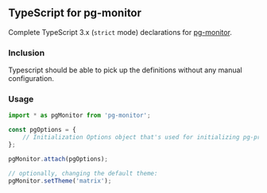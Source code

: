 ## TypeScript for pg-monitor

Complete TypeScript 3.x (`strict` mode) declarations for [pg-monitor].

### Inclusion

Typescript should be able to pick up the definitions without any manual configuration.
 
### Usage

```ts
import * as pgMonitor from 'pg-monitor';

const pgOptions = {
    // Initialization Options object that's used for initializing pg-promise
};

pgMonitor.attach(pgOptions);

// optionally, changing the default theme:
pgMonitor.setTheme('matrix');
```

[pg-monitor]:https://github.com/vitaly-t/pg-monitor
